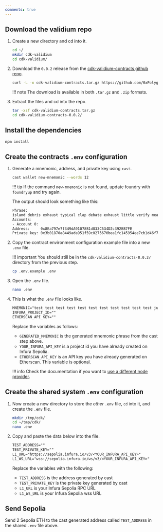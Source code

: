 ```yaml
---
comments: true
---
```


## Download the validium repo

1. Create a new directory and cd into it.

    ```bash
    cd ~/
    mkdir cdk-validium
    cd cdk-validium/
    ```

2. Download the `0.0.2` release from the [cdk-validium-contracts github repo](https://github.com/0xPolygon/cdk-validium-contracts/releases/tag/v0.0.2-RC1).

    ```bash
    curl -L -o cdk-validium-contracts.tar.gz https://github.com/0xPolygon/cdk-validium-contracts/archive/refs/tags/v0.0.2.tar.gz
    ```
    !!! note
        The download is available in both `.tar.gz` and `.zip` formats.

3. Extract the files and cd into the repo.

    ```bash
    tar -xzf cdk-validium-contracts.tar.gz
    cd cdk-validium-contracts-0.0.2/
    ```

## Install the dependencies

```bash
npm install
```

## Create the contracts `.env` configuration

1. Generate a mnemonic, address, and private key using `cast`.

    ```bash
    cast wallet new-mnemonic --words 12
    ```

    !!! tip
        If the command `new-mnemonic` is not found, update foundry with `foundryup` and try again.

    The output should look something like this:

    ```bash
    Phrase:
    island debris exhaust typical clap debate exhaust little verify mean sausage entire
    Accounts:
    - Account 0:
    Address:     0x8Ea797e7f349dA91078B1d833C534D2c392BB7FE
    Private key: 0x3b01870a8449ada951f59c0275670bea1fc145954ee7cb1d46f7d21533600726
    ```

2. Copy the contract environment configuration example file into a new `.env` file.

    !!! important
        You should still be in the `cdk-validium-contracts-0.0.2/` directory from the previous step.

    ```bash
    cp .env.example .env
    ```

3. Open the `.env` file.

    ```sh
    nano .env
    ```

4. This is what the `.env` file looks like.

    ```txt 
    MNEMONIC="test test test test test test test test test test test junk"
    INFURA_PROJECT_ID=""
    ETHERSCAN_API_KEY=""
    ```

    Replace the variables as follows:

    - `GENERATED_MNEMONIC` is the generated mnemonic phrase from the cast step above.
    - `YOUR_INFURA_API_KEY` is a project id you have already created on Infura Sepolia.
    - `ETHERSCAN_API_KEY` is an API key you have already generated on Etherscan. This variable is optional.    

    !!! info
        Check the documentation if you want to [use a different node provider](deploy-contracts.md#use-a-different-node-provider).

## Create the shared system `.env` configuration

1.  Now create a new directory to store the *other* `.env` file, `cd` into it, and create the `.env` file.

    ```sh
    mkdir /tmp/cdk/
    cd ~/tmp/cdk/
    nano .env
    ```

2.  Copy and paste the data below into the file. 

    ```txt
    TEST_ADDRESS=""
    TEST_PRIVATE_KEY="" 
    L1_URL="https://sepolia.infura.io/v3/<YOUR_INFURA_API_KEY>" 
    L1_WS_URL="wss://sepolia.infura.io/ws/v3/<YOUR_INFURA_API_KEY>" 
    ```

    Replace the variables with the following:

    - `TEST_ADDRESS` is the address generated by cast 
    - `TEST_PRIVATE_KEY` is the private key generated by cast
    - `L1_URL` is your Infura Sepolia RPC URL
    - `L1_WS_URL` is your Infura Sepolia wss URL

## Send Sepolia

Send 2 Sepolia ETH to the cast generated address called `TEST_ADDRESS` in the shared `.env` file above.